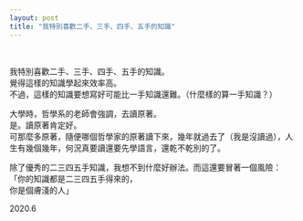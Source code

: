 ```yaml
---
layout: post
title: "我特別喜歡二手、三手、四手、五手的知識"
---
```


  
&nbsp;
&nbsp;



我特別喜歡二手、三手、四手、五手的知識。
<br>覺得這樣的知識學起來效率高。
<br>不過，這樣的知識要想寫好可能比一手知識還難。（什麼樣的算一手知識？）

大學時，哲學系的老師會強調，去讀原著。
<br>是。讀原著肯定好。
<br>可那麼多原著，隨便哪個哲學家的原著讀下來，幾年就過去了（我是沒讀過），人生有幾個幾年，何況真要讀還要先學語言，還乾不乾別的了。

除了優秀的二三四五手知識，我想不到什麼好辦法。而這還要冒著一個風險：
<br>「你的知識都是二三四五手得來的，
<br>你是個膚淺的人」

2020.6